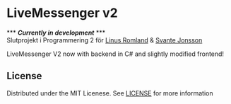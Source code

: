 # LiveMessenger v2
*** ***Currently in development*** ***<br>
Slutprojekt i Programmering 2 för [Linus Romland](https://github.com/linusromland) & [Svante Jonsson](https://github.com/svante-jonsson)

LiveMessenger V2 now with backend in C# and slightly modified frontend!

## License
Distributed under the MIT Licenese. See [LICENSE](LICENSE) for more information
